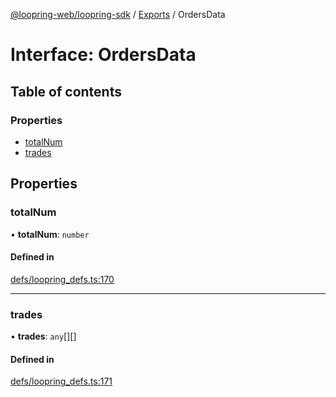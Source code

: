 [@loopring-web/loopring-sdk](../README.md) / [Exports](../modules.md) / OrdersData

# Interface: OrdersData

## Table of contents

### Properties

- [totalNum](OrdersData.md#totalnum)
- [trades](OrdersData.md#trades)

## Properties

### totalNum

• **totalNum**: `number`

#### Defined in

[defs/loopring_defs.ts:170](https://github.com/Loopring/loopring_sdk/blob/427d9da/src/defs/loopring_defs.ts#L170)

___

### trades

• **trades**: `any`[][]

#### Defined in

[defs/loopring_defs.ts:171](https://github.com/Loopring/loopring_sdk/blob/427d9da/src/defs/loopring_defs.ts#L171)
